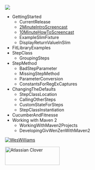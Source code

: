 [![](http://code.google.com/p/givwenzen/logo?logo_id=1253704276&nonsense=something_that_ends_with.png)](http://code.google.com/p/givwenzen)
  * GettingStarted
    * CurrentRelease
    * [2MinuteIntroScreencast](http://code.google.com/p/givwenzen/wiki/2MinuteIntroScreencast)
    * [10MinuteHowToScreencast](http://code.google.com/p/givwenzen/wiki/10MinuteHowToScreencast)
    * ExampleSlimFixture
    * DisplayReturnValueInSlim
  * FitLibraryExamples
  * StepClass
    * GroupingSteps
  * StepMethod
    * BadStepParameter
    * MissingStepMethod
    * ParameterConversion
    * ConstantsForRegExCaptures
  * ChangingTheDefaults
    * StepClassLocation
    * CallingOtherSteps
    * CustomStateForSteps
    * StepClassInstantiation
  * CucumberAndFitnesse
  * Working with Maven 2
    * WorkingWithMaven2Projects
    * DevelopingGivWenZenWithMaven2
<p><a href='http://feeds.feedburner.com/~r/weswilliams/~6/1'><img src='http://feeds.feedburner.com/weswilliams.1.gif' alt='WesWilliams'></li></ul></li></ul>

<a href='http://www.atlassian.com/software/clover' title='Atlassian Clover'><img width='180' alt='Atlassian Clover' height='60' border='0' src='http://www.atlassian.com/software/clover/images/badges/v1/lg_clover.png'>